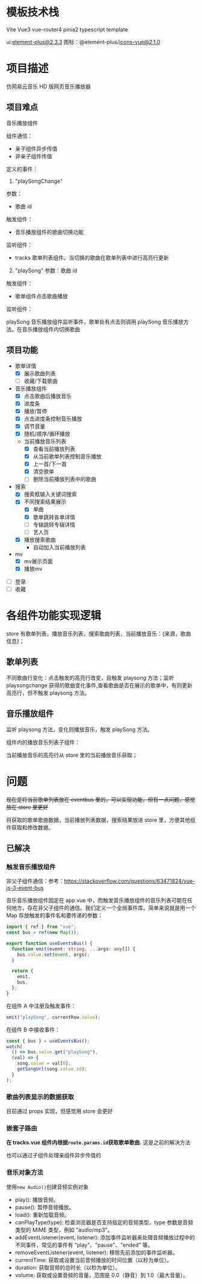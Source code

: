 # 模板技术栈

Vite Vue3 vue-router4 pinia2 typescript template

ui:element-plus@2.3.3
图标：@element-plus/icons-vue@2.1.0

# 项目描述

仿网易云音乐 HD 版网页音乐播放器

## 项目难点

音乐播放组件

组件通信：

- 亲子组件异步传值
- 非亲子组件传值

定义的事件：

1. "playSongChange"

参数：

- 歌曲 id

触发组件：

- 音乐播放组件的歌曲切换功能

监听组件：

- tracks 歌单列表组件。当切换的歌曲在歌单列表中进行高亮行更新

2. "playSong"
   参数：歌曲 id

触发组件：

- 歌单组件点击歌曲播放

监听组件：

playSong 音乐播放组件监听事件，歌单处有点击则调用 playSong 音乐播放方法。在音乐播放组件内切换歌曲

## 项目功能

- 歌单详情
  - [x] 展示歌曲列表
  - [ ] 收藏/下载歌曲
- 音乐播放组件
  - [x] 点击歌曲后播放音乐
  - [x] 进度条
  - [x] 播放/暂停
  - [x] 点击进度条控制音乐播放
  - [x] 调节音量
  - [x] 随机/顺序/循环播放
  - 当前播放音乐列表
    - [x] 查看当前播放列表
    - [x] 从当前歌单列表控制音乐播放
    - [x] 上一首/下一首
    - [x] 清空歌单
    - [ ] 删除当前播放列表中的歌曲
- 搜索
  - [x] 搜索框输入关键词搜索
  - [x] 不同搜索结果展示
    - [x] 单曲
    - [x] 歌单跳转各单详情
    - [ ] 专辑跳转专辑详情
    - [ ] 艺人页
  - [x] 播放搜索歌曲
    - 自动加入当前播放列表
- mv
  - [x] mv展示页面
  - [x] 播放mv
- [ ] 登录
- [ ] 收藏

# 各组件功能实现逻辑

store 有歌单列表，播放音乐列表，搜索歌曲列表，当前播放音乐：{来源，歌曲信息}；

## 歌单列表

不同歌曲行变化：点击触发的高亮行改变，且触发 playsong 方法；监听 playsongchange 获得的歌曲变化事件,查看歌曲是否在展示的歌单中，有则更新高亮行，但不触发 playsong 方法。

## 音乐播放组件

监听 playsong 方法，变化则播放音乐，触发 playSong 方法。

组件内的播放音乐列表子组件：

当前播放音乐的高亮行从 store 里的当前播放音乐获取；

# 问题

~~现在是将当前歌单列表放在 eventbus 里的，可以实现功能，但有一点问题，感觉放在 store 里更好~~

将获取的歌单歌曲数据，当前播放列表数据，搜索结果放进 store 里，方便其他组件获取和修改数据。

## 已解决

### 触发音乐播放组件

非父子组件通信：参考：https://stackoverflow.com/questions/63471824/vue-js-3-event-bus

音乐音乐播放组件固定在 app.vue 中，而触发音乐播放组件的音乐列表可能在任何地方，存在非父子组件的通信。我们定义一个全局事件库。简单来说就是用一个 Map 存放触发的事件名和要传递的参数：

```typescript
import { ref } from "vue";
const bus = ref(new Map());

export function useEventsBus() {
  function emit(event: string, ...args: any[]) {
    bus.value.set(event, args);
  }

  return {
    emit,
    bus,
  };
}
```

在组件 A 中注册及触发事件：

```typescript
emit("playSong", currentRow.value);
```

在组件 B 中接收事件：

```typescript
const { bus } = useEventsBus();
watch(
  () => bus.value.get("playSong"),
  (val) => {
    song.value = val[0];
    getSongUrl(song.value.id);
  }
);
```

### 歌曲列表显示的数据获取

目前通过 props 实现，但感觉用 store 会更好

### 嵌套子路由

**在 tracks.vue 组件内根据`route.params.id`获取歌单歌曲.** 这是之前的解决方法

也可以通过子组件处理亲组件异步传值的

### 音乐对象方法

使用`new Audio()`创建音频实例对象

- play(): 播放音频。
- pause(): 暂停音频播放。
- load(): 重新加载音频。
- canPlayType(type): 检查浏览器是否支持指定的音频类型，type 参数是音频类型的 MIME 类型，例如 "audio/mp3"。
- addEventListener(event, listener): 添加事件监听器来处理音频播放过程中的不同事件，常见的事件有 "play"、"pause"、"ended" 等。
- removeEventListener(event, listener): 移除先前添加的事件监听器。
- currentTime: 获取或设置当前音频播放的时间位置（以秒为单位）。
- duration: 获取音频的总时长（以秒为单位）。
- volume: 获取或设置音频的音量，范围是 0.0（静音）到 1.0（最大音量）。

